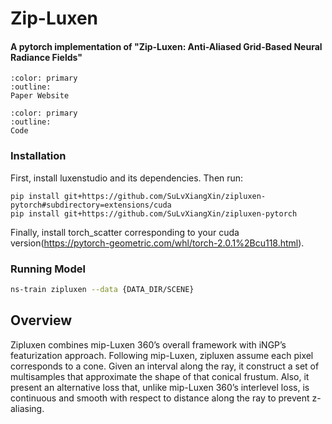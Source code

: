 # Zip-Luxen

<h4>A pytorch implementation of "Zip-Luxen: Anti-Aliased Grid-Based Neural Radiance Fields"</h4>

```{button-link} https://jonbarron.info/zipluxen/
:color: primary
:outline:
Paper Website
```
```{button-link} https://github.com/SuLvXiangXin/zipluxen-pytorch
:color: primary
:outline:
Code
```
### Installation
First, install luxenstudio and its dependencies. Then run:
```
pip install git+https://github.com/SuLvXiangXin/zipluxen-pytorch#subdirectory=extensions/cuda
pip install git+https://github.com/SuLvXiangXin/zipluxen-pytorch
```
Finally, install torch_scatter corresponding to your cuda version(https://pytorch-geometric.com/whl/torch-2.0.1%2Bcu118.html).


### Running Model

```bash
ns-train zipluxen --data {DATA_DIR/SCENE}
```

## Overview
Zipluxen combines mip-Luxen 360’s overall framework with iNGP’s featurization approach.
Following mip-Luxen, zipluxen assume each pixel corresponds to a cone. Given an interval along the ray, it construct a set of multisamples that approximate the shape of that conical frustum.
Also,  it present an alternative loss that, unlike mip-Luxen 360’s interlevel loss, is continuous and smooth with respect to distance along the ray to prevent z-aliasing.